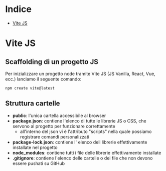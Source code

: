 # Indice
- [Vite JS](https://vitejs.dev/)


# Vite JS
## Scaffolding di un progetto JS
Per inizializzare un progetto node tramite Vite JS (JS Vanilla, React, Vue, ecc.) lanciamo il seguente comando:

`npm create vite@latest`

## Struttura cartelle
- **public**: l'unica cartella accessibile al browser
- **package.json**: contiene l'elenco di tutte le librerie JS o CSS, che servono al progetto per funzionare correttamente
    - all'interno del json vi è l'attributo "scripts" nella quale possiamo registrare comandi personalizzati
- **package-lock.json**: contiene l' elenco dell librerie effettivamente installate nel progetto
- **node_modules**: contiene tutti i file delle librerie effettivamente installate
- **.gitignore**: contiene l'elenco delle cartelle o dei file che non devono essere pushati su GitHub